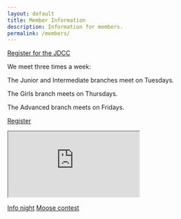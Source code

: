```yaml
---
layout: default
title: Member Information
description: Information for members.
permalink: /members/
---
```


[Register for the JDCC](/jdcc/)

We meet three times a week:

The Junior and Intermediate branches meet on Tuesdays.

The Girls branch meets on Thursdays.

The Advanced branch meets on Fridays.

[Register](/register/)

<iframe title="Calendar" src="https://calendar.google.com/calendar/embed?src=qm1lonultf52u3schnqng47h88%40group.calendar.google.com&ctz=America/Toronto" scrolling="no"></iframe>

[Info night](/info-night/)
[Moose contest](/moose/)
